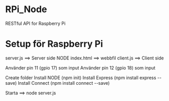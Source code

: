 
# RPi_Node
RESTful API for Raspberry Pi
# Setup för Raspberry Pi

server.js ==> Server side NODE
index.html ==> webbfil
client.js ==> Client side 

Använder pin 11 (gpio 17) som input
Använder pin 12 (gpio 18) som input

Create folder
Install NODE (npm init)
Install Express (npm install express --save)
Install Connect (npm install connect --save)

Starta ==> node server.js
